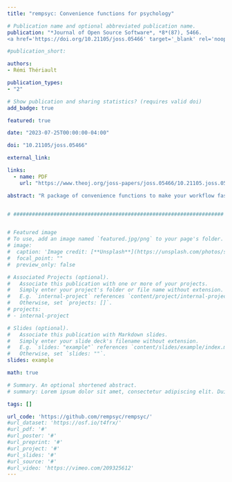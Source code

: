 ```yaml
---
title: "rempsyc: Convenience functions for psychology"

# Publication name and optional abbreviated publication name.
publication: "*Journal of Open Source Software*, *8*(87), 5466. 
<a href='https://doi.org/10.21105/joss.05466' target='_blank' rel='noopener noreferrer'>doi.org/10.21105/joss.05466</a>"

#publication_short: 

authors:
- Rémi Thériault

publication_types:
- "2"

# Show publication and sharing statistics? (requires valid doi)
add_badge: true

featured: true

date: "2023-07-25T00:00:00-04:00"

doi: "10.21105/joss.05466"

external_link: 

links:
  - name: PDF
    url: "https://www.theoj.org/joss-papers/joss.05466/10.21105.joss.05466.pdf"

abstract: "R package of convenience functions to make your workflow faster and easier. Easily customizable plots (via *ggplot2*), nice APA tables exportable to Word (via *flextable*), easily run statistical tests or check assumptions, and automatize various other tasks. Mostly geared at researchers in the psychological sciences."


# ####################################################################


# Featured image
# To use, add an image named `featured.jpg/png` to your page's folder. 
# image:
#  caption: 'Image credit: [**Unsplash**](https://unsplash.com/photos/s9CC2SKySJM)'
#  focal_point: ""
#  preview_only: false

# Associated Projects (optional).
#   Associate this publication with one or more of your projects.
#   Simply enter your project's folder or file name without extension.
#   E.g. `internal-project` references `content/project/internal-project/index.md`.
#   Otherwise, set `projects: []`.
# projects:
# - internal-project

# Slides (optional).
#   Associate this publication with Markdown slides.
#   Simply enter your slide deck's filename without extension.
#   E.g. `slides: "example"` references `content/slides/example/index.md`.
#   Otherwise, set `slides: ""`.
slides: example

math: true

# Summary. An optional shortened abstract.
# summary: Lorem ipsum dolor sit amet, consectetur adipiscing elit. Duis posuere tellus ac convallis placerat. Proin tincidunt magna sed ex sollicitudin condimentum.

tags: []

url_code: 'https://github.com/rempsyc/rempsyc/'
#url_dataset: 'https://osf.io/t4frx/'
#url_pdf: '#'
#url_poster: '#'
#url_preprint: '#'
#url_project: '#'
#url_slides: '#'
#url_source: '#'
#url_video: 'https://vimeo.com/209325612'
---
```

